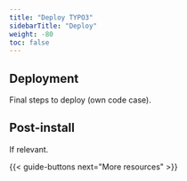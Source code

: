 ```yaml
---
title: "Deploy TYPO3"
sidebarTitle: "Deploy"
weight: -80
toc: false
---
```


## Deployment

Final steps to deploy (own code case).

## Post-install

If relevant.

{{< guide-buttons next="More resources" >}}